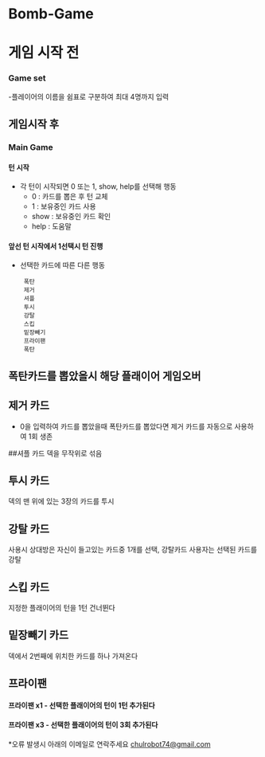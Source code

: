 # Bomb-Game


# **게임 시작 전**

### Game set
-플레이어의 이름을 쉼표로 구분하여 최대 4명까지 입력

## **게임시작 후**
### Main Game

#### 턴 시작
 - 각 턴이 시작되면  0 또는 1, show, help를 선택해 행동
    - 0 : 카드를 뽑은 후 턴 교체
    - 1 : 보유중인 카드 사용
    - show : 보유중인 카드 확인
    - help : 도움말
   
#### 앞선 턴 시작에서 1선택시 턴 진행

 - 선택한 카드에 따른 다른 행동

        폭탄
        제거
        셔플
        투시
        강탈
        스킵
        밑장빼기
        프라이팬 
        폭탄
   

## 폭탄카드를 뽑았을시 해당 플래이어 게임오버
     
## 제거 카드


  - 0을 입력하여 카드를 뽑았을때 폭탄카드를 뽑았다면 제거 카드를 자동으로 사용하여 1회 생존

 ##셔플 카드
  덱을 무작위로 섞음

## 투시 카드
  덱의 맨 위에 있는 3장의 카드를 투시

## 강탈 카드
  사용시 상대방은 자신이 들고있는 카드중 1개를 선택, 강탈카드 사용자는 선택된 카드를 강탈

## 스킵 카드
  지정한 플래이어의 턴을 1턴 건너뛴다

## 밑장빼기 카드
  덱에서 2번째에 위치한 카드를 하나 가져온다

## 프라이팬
  #### 프라이팬 x1 - 선택한 플래이어의 턴이 1턴 추가된다
  #### 프라이팬 x3 - 선택한 플래이어의 턴이 3회 추가된다



     
*오류 발생시 아래의 이메일로 연락주세요
chulrobot74@gmail.com
